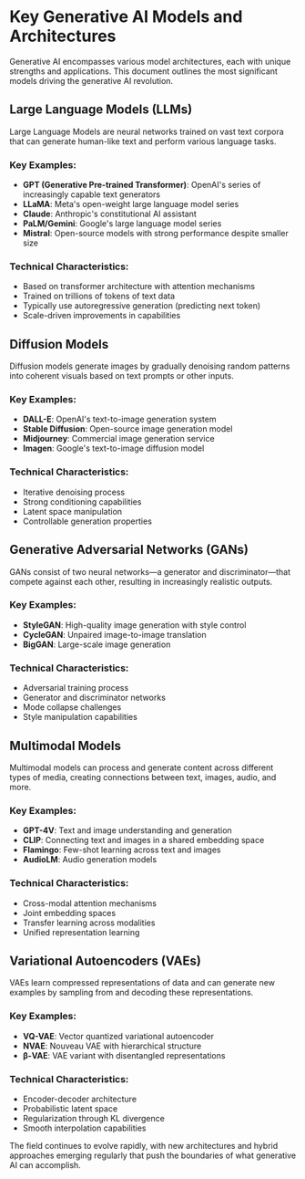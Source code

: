 # Key Generative AI Models and Architectures

Generative AI encompasses various model architectures, each with unique strengths and applications. This document outlines the most significant models driving the generative AI revolution.

## Large Language Models (LLMs)

Large Language Models are neural networks trained on vast text corpora that can generate human-like text and perform various language tasks.

### Key Examples:
- **GPT (Generative Pre-trained Transformer)**: OpenAI's series of increasingly capable text generators
- **LLaMA**: Meta's open-weight large language model series
- **Claude**: Anthropic's constitutional AI assistant
- **PaLM/Gemini**: Google's large language model series
- **Mistral**: Open-source models with strong performance despite smaller size

### Technical Characteristics:
- Based on transformer architecture with attention mechanisms
- Trained on trillions of tokens of text data
- Typically use autoregressive generation (predicting next token)
- Scale-driven improvements in capabilities

## Diffusion Models

Diffusion models generate images by gradually denoising random patterns into coherent visuals based on text prompts or other inputs.

### Key Examples:
- **DALL-E**: OpenAI's text-to-image generation system
- **Stable Diffusion**: Open-source image generation model
- **Midjourney**: Commercial image generation service
- **Imagen**: Google's text-to-image diffusion model

### Technical Characteristics:
- Iterative denoising process
- Strong conditioning capabilities
- Latent space manipulation
- Controllable generation properties

## Generative Adversarial Networks (GANs)

GANs consist of two neural networks—a generator and discriminator—that compete against each other, resulting in increasingly realistic outputs.

### Key Examples:
- **StyleGAN**: High-quality image generation with style control
- **CycleGAN**: Unpaired image-to-image translation
- **BigGAN**: Large-scale image generation

### Technical Characteristics:
- Adversarial training process
- Generator and discriminator networks
- Mode collapse challenges
- Style manipulation capabilities

## Multimodal Models

Multimodal models can process and generate content across different types of media, creating connections between text, images, audio, and more.

### Key Examples:
- **GPT-4V**: Text and image understanding and generation
- **CLIP**: Connecting text and images in a shared embedding space
- **Flamingo**: Few-shot learning across text and images
- **AudioLM**: Audio generation models

### Technical Characteristics:
- Cross-modal attention mechanisms
- Joint embedding spaces
- Transfer learning across modalities
- Unified representation learning

## Variational Autoencoders (VAEs)

VAEs learn compressed representations of data and can generate new examples by sampling from and decoding these representations.

### Key Examples:
- **VQ-VAE**: Vector quantized variational autoencoder
- **NVAE**: Nouveau VAE with hierarchical structure
- **β-VAE**: VAE variant with disentangled representations

### Technical Characteristics:
- Encoder-decoder architecture
- Probabilistic latent space
- Regularization through KL divergence
- Smooth interpolation capabilities

The field continues to evolve rapidly, with new architectures and hybrid approaches emerging regularly that push the boundaries of what generative AI can accomplish.
